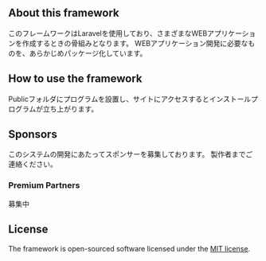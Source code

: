 ## About this framework

このフレームワークはLaravelを使用しており、さまざまなWEBアプリケーションを作成するときの骨組みとなります。
WEBアプリケーション開発に必要なものを、あらかじめパッケージ化しています。

## How to use the framework

Publicフォルダにプログラムを設置し、サイトにアクセスするとインストールプログラムが立ち上がります。

## Sponsors

このシステムの開発にあたってスポンサーを募集しております。
製作者までご連絡ください。

### Premium Partners

募集中

## License

The framework is open-sourced software licensed under the [MIT license](https://opensource.org/licenses/MIT).
